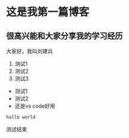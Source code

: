 # 这是我第一篇博客
## 很高兴能和大家分享我的学习经历

大家好，我叫刘建兵

1. 测试1
2. 测试2
3. 测试3

* 测试1
* 测试2
* 还是vs code好用

```C++
hallo world
```

测试结束